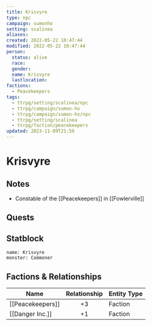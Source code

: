 ```yaml
---
title: Krisvyre
type: npc
campaign: sumonho
setting: scalinea
aliases: 
created: 2022-05-22 10:47:44
modified: 2022-05-22 10:47:44
person:
  status: alive
  race: 
  gender: 
  name: Krisvyre
  lastlocation: 
factions:
  - Peacekeepers
tags:
  - ttrpg/setting/scalinea/npc
  - ttrpg/campaign/sumon-ho
  - ttrpg/campaign/sumon-ho/npc
  - ttrpg/setting/scalinea
  - ttrpg/faction/peacekeepers
updated: 2023-11-09T21:59
---
```


# Krisvyre

## Notes

- Constable of the [[Peacekeepers]] in [[Fowlerville]]

## Quests


## Statblock

```statblock
name: Krisvyre
monster: Commoner
```


## Factions & Relationships
| Name             | Relationship | Entity Type |
| ---------------- |:------------:| ----------- |
| [[Peacekeepers]] |      +3      | Faction     | 
| [[Danger Inc.]]  |      +1      | Faction     |
